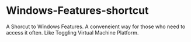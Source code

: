 # Windows-Features-shortcut
A Shorcut to Windows Features. A conveneient way for those who need to access it often. Like Toggling Virtual Machine Platform.
